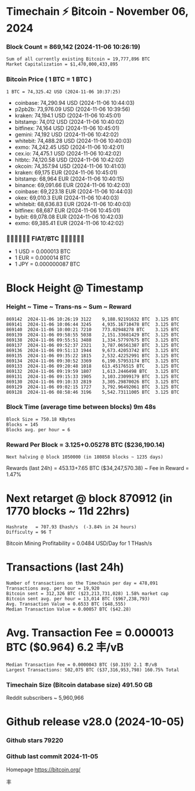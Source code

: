 # Timechain ⚡ ₿itcoin - November 06, 2024
### Block Count = 869,142 (2024-11-06 10:26:19)
    Sum of all currently existing Bitcoin = 19,777,896 BTC
    Market Capitalization = $1,470,000,433,895
### Bitcoin Price ( 1 BTC = 1 BTC )
	1 BTC = 74,325.42 USD (2024-11-06 10:37:25)
- coinbase: 74,290.94 USD (2024-11-06 10:44:03)
- p2pb2b: 73,976.09 USD (2024-11-06 10:39:56)
- kraken: 74,194.1 USD (2024-11-06 10:45:01)
- bitstamp: 74,012 USD (2024-11-06 10:40:02)
- bitfinex: 74,164 USD (2024-11-06 10:45:01)
- gemini: 74,192 USD (2024-11-06 10:42:02)
- whitebit: 74,488.28 USD (2024-11-06 10:40:03)
- exmo: 74,242.45 USD (2024-11-06 10:42:01)
- cex.io: 74,475.1 USD (2024-11-06 10:42:02)
- hitbtc: 74,120.58 USD (2024-11-06 10:42:02)
- okcoin: 74,357.94 USD (2024-11-06 10:41:03)
- kraken: 69,175 EUR (2024-11-06 10:45:01)
- bitstamp: 68,964 EUR (2024-11-06 10:40:15)
- binance: 69,091.66 EUR (2024-11-06 10:42:03)
- coinbase: 69,223.18 EUR (2024-11-06 10:44:03)
- okex: 69,010.3 EUR (2024-11-06 10:40:03)
- whitebit: 68,636.83 EUR (2024-11-06 10:40:03)
- bitfinex: 68,687 EUR (2024-11-06 10:45:01)
- bybit: 69,078.08 EUR (2024-11-06 10:42:03)
- exmo: 69,385.41 EUR (2024-11-06 10:42:02)
### 💱💶💵💷💴💱 FIAT/BTC 💱💴💷💵💶💱
- 1 USD = 0.000013 BTC
- 1 EUR = 0.000014 BTC
- 1 JPY = 0.000000087 BTC
# Block Height @ Timestamp
### Height ~ Time ~ Trans-ns ~ Sum ~ Reward
    869142	2024-11-06 10:26:19	3122	9,188.92191632 BTC	3.125 BTC
    869141	2024-11-06 10:06:44	3245	4,935.16710478 BTC	3.125 BTC
    869140	2024-11-06 10:00:21	7210	773.02948278 BTC	3.125 BTC
    869139	2024-11-06 09:58:55	5038	2,151.33681429 BTC	3.125 BTC
    869138	2024-11-06 09:55:51	3488	1,334.57797675 BTC	3.125 BTC
    869137	2024-11-06 09:52:37	2321	3,787.06561387 BTC	3.125 BTC
    869136	2024-11-06 09:51:13	1944	9,673.42053742 BTC	3.125 BTC
    869135	2024-11-06 09:35:22	1815	2,532.42252991 BTC	3.125 BTC
    869134	2024-11-06 09:30:52	3369	6,190.57953174 BTC	3.125 BTC
    869133	2024-11-06 09:20:48	1018	613.45176515 BTC	3.125 BTC
    869132	2024-11-06 09:19:59	1807	1,613.2446498 BTC	3.125 BTC
    869131	2024-11-06 09:15:33	1905	3,103.23099179 BTC	3.125 BTC
    869130	2024-11-06 09:10:33	2819	3,305.29870026 BTC	3.125 BTC
    869129	2024-11-06 09:02:15	1727	3,792.96492061 BTC	3.125 BTC
    869128	2024-11-06 08:58:46	3196	5,542.73111005 BTC	3.125 BTC
### Block Time (average time between blocks)	9m 48s
    Block Size = 750.18 KBytes
    Blocks = 145
    Blocks avg. per hour = 6
### Reward Per Block = 3.125+0.05278 BTC ($236,190.14) 
    Next halving @ block 1050000 (in 180858 blocks ~ 1235 days)
Rewards (last 24h) = 453.13+7.65 BTC ($34,247,570.38) ~ Fee in Reward = 1.47%
# Next retarget @ block 870912 (in 1770 blocks ~ 11d 22hrs)
    Hashrate   = 707.93 Ehash/s  (-3.84% in 24 hours)
    Difficulty = 96 T
Bitcoin Mining Profitability = 0.0484 USD/Day for 1 THash/s
# Transactions (last 24h)
    Number of transactions on the Timechain per day = 478,091
    Transactions avg. per hour = 19,920
    Bitcoin sent = 312,326 BTC ($23,213,731,028) 1.58% market cap
    Bitcoin sent avg. per hour = 13,014 BTC ($967,238,793)
    Avg. Transaction Value = 0.6533 BTC ($48,555)
    Median Transaction Value = 0.00057 BTC ($42.28)
# Avg. Transaction Fee = 0.000013 BTC ($0.964) 6.2 丰/vB
    Median Transaction Fee = 0.0000043 BTC ($0.319) 2.1 丰/vB
    Largest Transactions: 502,075 BTC ($37,316,953,798) 160.75% Total
### Timechain Size (Bitcoin database size)	491.50 GB
Reddit subscribers	~ 5,960,966
# Github release	v28.0 (2024-10-05)
### Github stars	79220
### Github last commit	2024-11-05

Homepage	https://bitcoin.org/

丰
